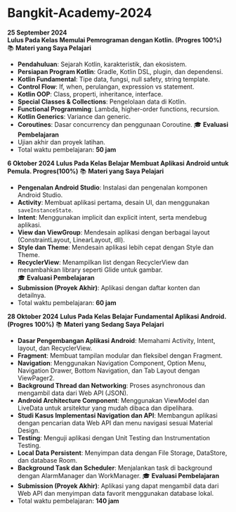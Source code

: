 # Bangkit-Academy-2024
**25 September 2024**<br>
**Lulus Pada Kelas Memulai Pemrograman dengan Kotlin. (Progres 100%)**
📚 **Materi yang Saya Pelajari**<br> 
- **Pendahuluan**: Sejarah Kotlin, karakteristik, dan ekosistem.  
- **Persiapan Program Kotlin**: Gradle, Kotlin DSL, plugin, dan dependensi.  
- **Kotlin Fundamental**: Tipe data, fungsi, null safety, string template.  
- **Control Flow**: If, when, perulangan, expression vs statement.  
- **Kotlin OOP**: Class, properti, inheritance, interface.  
- **Special Classes & Collections**: Pengelolaan data di Kotlin.  
- **Functional Programming**: Lambda, higher-order functions, recursion.  
- **Kotlin Generics**: Variance dan generic.  
- **Coroutines**: Dasar concurrency dan penggunaan Coroutine.
🎓 **Evaluasi Pembelajaran**<br>  
- Ujian akhir dan proyek latihan.  
- Total waktu pembelajaran: **50 jam**


**6 Oktober 2024**
**Lulus Pada Kelas Belajar Membuat Aplikasi Android untuk Pemula. Progres(100%)**
📚 **Materi yang Saya Pelajari**<br>  
- **Pengenalan Android Studio**: Instalasi dan pengenalan komponen Android Studio.  
- **Activity**: Membuat aplikasi pertama, desain UI, dan menggunakan `saveInstanceState`.  
- **Intent**: Menggunakan implicit dan explicit intent, serta mendebug aplikasi.  
- **View dan ViewGroup**: Mendesain aplikasi dengan berbagai layout (ConstraintLayout, LinearLayout, dll).  
- **Style dan Theme**: Mendesain aplikasi lebih cepat dengan Style dan Theme.  
- **RecyclerView**: Menampilkan list dengan RecyclerView dan menambahkan library seperti Glide untuk gambar.  
🎓 **Evaluasi Pembelajaran**<br>  
- **Submission (Proyek Akhir)**: Aplikasi dengan daftar konten dan detailnya.  
- Total waktu pembelajaran: **60 jam**

**28 Oktober 2024**
**Lulus Pada Kelas Belajar Fundamental Aplikasi Android. (Progres 100%)**
📚 **Materi yang Sedang Saya Pelajari**<br>  
- **Dasar Pengembangan Aplikasi Android**: Memahami Activity, Intent, layout, dan RecyclerView.  
- **Fragment**: Membuat tampilan modular dan fleksibel dengan Fragment.  
- **Navigation**: Menggunakan Navigation Component, Option Menu, Navigation Drawer, Bottom Navigation, dan Tab Layout dengan ViewPager2.  
- **Background Thread dan Networking**: Proses asynchronous dan mengambil data dari Web API (JSON).  
- **Android Architecture Component**: Menggunakan ViewModel dan LiveData untuk arsitektur yang mudah dibaca dan dipelihara.  
- **Studi Kasus Implementasi Navigation dan API**: Membangun aplikasi dengan pencarian data Web API dan menu navigasi sesuai Material Design.  
- **Testing**: Menguji aplikasi dengan Unit Testing dan Instrumentation Testing.  
- **Local Data Persistent**: Menyimpan data dengan File Storage, DataStore, dan database Room.  
- **Background Task dan Scheduler**: Menjalankan task di background dengan AlarmManager dan WorkManager.
🎓 **Evaluasi Pembelajaran**<br>  
- **Submission (Proyek Akhir)**: Aplikasi yang dapat mengambil data dari Web API dan menyimpan data favorit menggunakan database lokal.  
- Total waktu pembelajaran: **140 jam**
